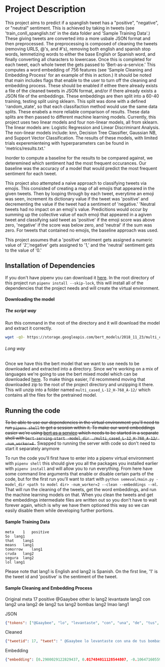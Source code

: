 # Project Description
This project aims to predict if a spanglish tweet has a "positive", "negative", or "neutral" sentiment. This is achieved by taking in tweets (see 'train_conll_spanglish.txt' in the data folder and 'Sample Training Data'.) These giving tweets are converted into a more usbale JSON format and then preprocessed. The preprocessing is composed of cleaning the tweets (removing URLS, @'s, and #'s), removing both english and spanish stop words, lemmetizing words to either the base English or Spanish word, and finally converting all characters to lowercase. Once this is completed for each tweet, each whole tweet the gets passed to 'Bert-as-a-service.' This computes a word embedding of 756 features (see 'Sample Cleaning and Embedding Process' for an example of this in action.) It should be noted that main includes flags that enable to the user to turn off the cleaning and embedding process. These should be enabled if eithee there already exists a file of the cleaned tweets in JSON format, and/or if there already exists a JSON file of the embeddings. These embeddings are then split into a 60-40 training, testing split using sklearn. This split was done with a defined 'random_state', so that each classifaction method would use the same data splits. These enabels a more reliable comparison of results. These data splits are then passed to different machine learning models. Currently, this project uses two linear models and four non-linear models, all from sklearn. The linear models are: Logistic Regression and Linear Discriminant Analysis. The non-linear models include: knn, Decision Tree Classifier, Gaussian NB, and Support Vector Classification. The results of these models, with limited trials experemienteing with hyperparameters can be found in 'metrics/results.txt.'

Inorder to compute a baseline for the results to be compared against, we deteremined which sentiment had the most frequent occurances. Our baseline was the accuracy of a model that would predict the most frequent sentiment for each tweet.

This project also attempted a naive approach to classifying tweets via emojis. This consisted of creating a map of all emojis that appeared in the given tweets. Then by looping through by each tweet, everytime an emoji was seen, increment its dictionary value if the tweet was 'positive' and decrementing the value if the tweet had a sentiment of 'negative.' 'Neutral tweets had no impact on an emoji's value. Predicitions would occur by summing up the collective value of each emoji that appeared in a agiven tweet and classifying said tweet as 'positive' if the emoji score was above zero, 'negative' if the score was below zero, and 'neutral' if the sum was zero. For tweets that contained no emojis, the baseline approach was used.

This project assumes that a 'positive' sentiment gets assigned a numeric value of '2','negative' gets assigned to '1,' and the 'neutral' sentiment gets to the value of '0.'

## Installation of Dependencies
If you don't have pipenv you can download it [here](https://github.com/pypa/pipenv).  In the root directory of this project run `pipenv install --skip-lock`, this will install all of the dependencies that the project needs and will create the virtual environment.  

#### Downloading the model
##### The script way
Run this command in the root of the directory and it will download the model and extract it correctly.
```bash
wget -qO- https://storage.googleapis.com/bert_models/2018_11_23/multi_cased_L-12_H-768_A-12.zip | bsdtar -xvf-
```
###### Long way
Once we have this the bert model that we want to use needs to be downloaded and extracted into a directory.  Since we're working on a mix of languages we're going to use the bert mixed model which can be downloaded [here](https://storage.googleapis.com/bert_models/2018_11_23/multi_cased_L-12_H-768_A-12.zip).  To make things easier, I'd recommend moving that downloaded zip to the root of the project directory and unzipping it there.  This will unzip into a folder named `multi_cased_L-12_H-768_A-12/` which contains all the files for the pretrained model.

## Running the code
~~To be able to use our dependencies in the virtual environment you'll need to run `pipenv shell` to get a session within it.  To make our word embeddings easier we're using [bert as a service](https://github.com/hanxiao/bert-as-service) which needs to be started in a separate shell with `bert-serving-start -model_dir ./multi_cased_L-12_H-768_A-12/ -num_worker=4 `~~ Swapped to running the server with code so don't need to start it separately anymore

To run the code you'll first have to enter into a pipenv virtual environment with `pipenv shell` this should give you all the packages you installed earlier with `pipenv install` and will allow you to run everything.  From here  have some command line arguments that enable or disable certain parts of the code, but for the first run you'll want to start with `python semeval/main.py -model_dir <path to model dir> -num_worker=2 --clean --embeddings --ml`.  That will run the cleaning of the tweets, get the word embeddings, and run the machine learning models on that.  When you clean the tweets and get the embeddings intermediate files are written out so you don't have to wait forever again, which is why we have them optioned this way so we can easily disable them while developing further portions. 

#### Sample Training Data
```conll
meta	1	positive
So	lang1
that	lang1
means	lang1
tomorrow	lang1
cruda	lang2
segura	lang2
lol	lang1
```
Please note that lang1 is English and lang2 is Spanish. On the first line, '1' is the tweet id and 'positive' is the sentiment of the tweet.


#### Sample Cleaning and Embedding Process
Original
meta	17	positive
@Gaaybee	other
lo	lang2
levantaste	lang2
con	lang2
una	lang2
de	lang2
tus	lang2
bombas	lang2
lmao	lang1

JSON
```json
{"tokens": ["@Gaaybee", "lo", "levantaste", "con", "una", "de", "tus", "bombas", "lmao"], "langid": ["other", "lang2", "lang2", "lang2", "lang2", "lang2", "lang2", "lang2", "lang1"], "tweet": " @Gaaybee lo levantaste con una de tus bombas lmao", "tweetid": 17, "sentiment": "positive"}
```
Cleaned
```json
{"tweetid": 17, "tweet": " @Gaaybee lo levantaste con una de tus bombas lmao", "tokens": ["levantar", "bombo", "lmao"], "langid": ["lang2", "lang2", "lang1"], "sentiment": "positive"}
```
Embedding
```json
{"embedding": [0.2900029122829437, 0.017484011128544807, -0.10647160559892654, 0.6051885485649109, 0.24973852932453156, 0.021043820306658745,etc (goes for 756 features)]}
```